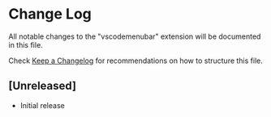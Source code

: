 # Change Log

All notable changes to the "vscodemenubar" extension will be documented in this file.

Check [Keep a Changelog](http://keepachangelog.com/) for recommendations on how to structure this file.

## [Unreleased]

- Initial release